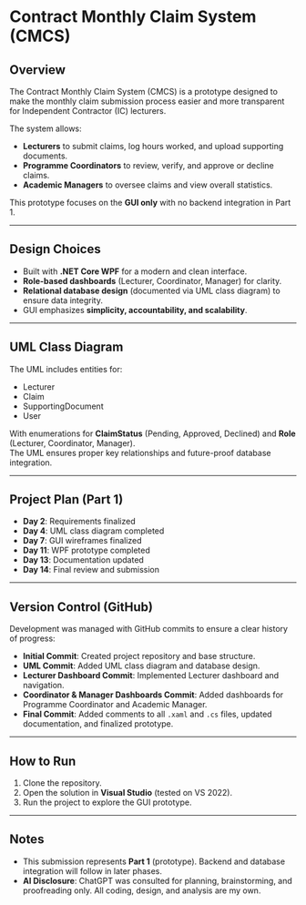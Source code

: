 # Contract Monthly Claim System (CMCS)

## Overview
The Contract Monthly Claim System (CMCS) is a prototype designed to make the monthly claim submission process easier and more transparent for Independent Contractor (IC) lecturers.  

The system allows:
- **Lecturers** to submit claims, log hours worked, and upload supporting documents.  
- **Programme Coordinators** to review, verify, and approve or decline claims.  
- **Academic Managers** to oversee claims and view overall statistics.  

This prototype focuses on the **GUI only** with no backend integration in Part 1.  

---

## Design Choices
- Built with **.NET Core WPF** for a modern and clean interface.  
- **Role-based dashboards** (Lecturer, Coordinator, Manager) for clarity.  
- **Relational database design** (documented via UML class diagram) to ensure data integrity.  
- GUI emphasizes **simplicity, accountability, and scalability**.  

---

## UML Class Diagram
The UML includes entities for:
- Lecturer  
- Claim  
- SupportingDocument  
- User  

With enumerations for **ClaimStatus** (Pending, Approved, Declined) and **Role** (Lecturer, Coordinator, Manager).  
The UML ensures proper key relationships and future-proof database integration.  

---

## Project Plan (Part 1)
- **Day 2**: Requirements finalized  
- **Day 4**: UML class diagram completed  
- **Day 7**: GUI wireframes finalized  
- **Day 11**: WPF prototype completed  
- **Day 13**: Documentation updated  
- **Day 14**: Final review and submission  

---

## Version Control (GitHub)
Development was managed with GitHub commits to ensure a clear history of progress:

- **Initial Commit**: Created project repository and base structure.  
- **UML Commit**: Added UML class diagram and database design.  
- **Lecturer Dashboard Commit**: Implemented Lecturer dashboard and navigation.  
- **Coordinator & Manager Dashboards Commit**: Added dashboards for Programme Coordinator and Academic Manager.  
- **Final Commit**: Added comments to all `.xaml` and `.cs` files, updated documentation, and finalized prototype.  

---

## How to Run
1. Clone the repository.  
2. Open the solution in **Visual Studio** (tested on VS 2022).  
3. Run the project to explore the GUI prototype.  

---

## Notes
- This submission represents **Part 1** (prototype). Backend and database integration will follow in later phases.  
- **AI Disclosure**: ChatGPT was consulted for planning, brainstorming, and proofreading only. All coding, design, and analysis are my own.  

